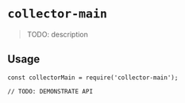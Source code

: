 # `collector-main`

> TODO: description

## Usage

```
const collectorMain = require('collector-main');

// TODO: DEMONSTRATE API
```
